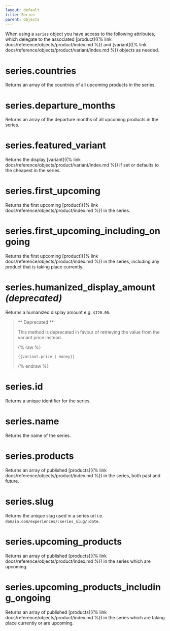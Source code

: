 ```yaml
---
layout: default
title: Series
parent: Objects
---
```


When using a `series` object you have access to the following attributes, which delegate to the associated
[product]({% link docs/reference/objects/product/index.md %}) and
[variant]({% link docs/reference/objects/product/variant/index.md %}) objects as needed.

# series.countries

Returns an array of the countries of all upcoming products in the series.

# series.departure_months

Returns an array of the departure months of all upcoming products in the series.

# series.featured_variant

Returns the display [variant]({% link docs/reference/objects/product/variant/index.md %}) if set or defaults to the cheapest in the series.

# series.first_upcoming

Returns the first upcoming [product]({% link docs/reference/objects/product/index.md %}) in the series.

# series.first_upcoming_including_ongoing

Returns the first upcoming [product]({% link docs/reference/objects/product/index.md %}) in the series, including any product that is taking place currently.

# series.humanized_display_amount _(deprecated)_

Returns a humanized display amount e.g. `$120.00`.

> ** Deprecated **
>
> This method is deprecated in favour of retrieving the value from the variant price instead.
>
> {% raw %}
> ```liquid
> {{variant.price | money}}
> ```
> {% endraw %}

# series.id

Returns a unique identifier for the series.

# series.name

Returns the name of the series.

# series.products

Returns an array of published [products]({% link docs/reference/objects/product/index.md %}) in the series, both past and future.

# series.slug

Returns the unique slug used in a series url i.e. `domain.com/experiences/:series_slug/:date`.

# series.upcoming_products

Returns an array of published [products]({% link docs/reference/objects/product/index.md %}) in the series which are upcoming.

# series.upcoming_products_including_ongoing

Returns an array of published [products]({% link docs/reference/objects/product/index.md %}) in the series which are taking place currently or are upcoming.


